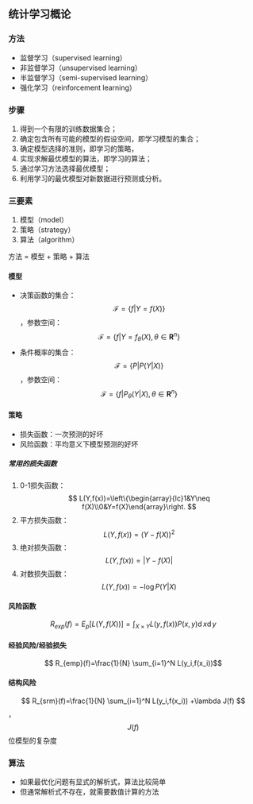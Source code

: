 ## 统计学习概论

### 方法

* 监督学习（supervised learning）
* 非监督学习（unsupervised learning）
* 半监督学习（semi-supervised learning）
* 强化学习（reinforcement learning）

### 步骤

1. 得到一个有限的训练数据集合；
2. 确定包含所有可能的模型的假设空间，即学习模型的集合；
3. 确定模型选择的准则，即学习的策略，
4. 实现求解最优模型的算法，即学习的算法；
5. 通过学习方法选择最优模型；
6. 利用学习的最优模型对新数据进行预测或分析。

### 三要素

1. 模型（model）
2. 策略（strategy）
3. 算法（algorithm）

方法 = 模型 + 策略 + 算法

#### 模型

* 决策函数的集合：$$ \mathcal{F}=\{f|Y=f(X)\} $$，参数空间：$$ \mathcal{F}=\{f|Y=f_\theta(X),\theta\in{\mathbf{R}^n}\} $$
* 条件概率的集合：$$ \mathcal{F}=\{P|P(Y|X)\} $$，参数空间：$$ \mathcal{F}=\{f|P_\theta(Y|X),\theta\in{\mathbf{R}^n}\} $$

#### 策略

* 损失函数：一次预测的好坏
* 风险函数：平均意义下模型预测的好坏

##### 常用的损失函数

1. 0-1损失函数：$$ L(Y,f(x))=\left\{\begin{array}{lc}1&Y\neq f(X)\\0&Y=f(X)\end{array}\right. $$
2. 平方损失函数：$$ L(Y,f(x))=(Y-f(X))^2 $$
3. 绝对损失函数：$$ L(Y,f(x))=|Y-f(X)| $$
4. 对数损失函数：$$ L(Y,f(x))=-\log {P(Y|X)} $$

#### 风险函数

$$ R_{exp}(f)=E_p[L(Y,f(X))]=\int_{X\times Y}L(y,f(x))P(x,y)\operatorname dx\operatorname dy $$

#### 经验风险/经验损失

$$ R_{emp}(f)=\frac{1}{N} \sum_{i=1}^N L(y_i,f(x_i))$$

#### 结构风险

$$ R_{srm}(f)=\frac{1}{N} \sum_{i=1}^N L(y_i,f(x_i)) +\lambda J(f) $$，$$J(f)$$位模型的复杂度

### 算法

* 如果最优化问题有显式的解析式，算法比较简单
* 但通常解析式不存在，就需要数值计算的方法